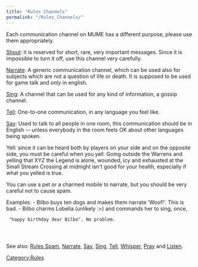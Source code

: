 ```yaml
---
title: "Rules Channels"
permalink: "/Rules_Channels/"
---
```


Each communication channel on MUME has a different purpose, please use
them appropriately.

[Shout](Shout "wikilink"): it is reserved for short, rare, very
important messages. Since it is impossible to turn it off, use this
channel very carefully.

[Narrate](Narrate "wikilink"): A generic communication channel, which
can be used also for subjects which are not a question of life or death.
It is supposed to be used for game talk and _only_ in english.

[Sing](Sing "wikilink"): A channel that can be used for any kind of
information, a gossip channel.

[Tell](Tell "wikilink"): One-to-one communication, in any language you
feel like.

[Say](Say "wikilink"): Used to talk to all people in one room, this
communication should be in English -- unless everybody in the room feels
OK about other languages being spoken.

Yell: since it can be heard both by players on your side and on the
opposite side, you must be careful when you yell. Going outside the
Warrens and yelling that XYZ the Legend is alone, wounded, icy and
exhausted at the Small Stream Crossing at midnight isn't good for your
health, especially if what you yelled is true.

You can use a pet or a charmed mobile to narrate, but you should be very
careful not to cause spam.

Examples: - Bilbo buys ten dogs and makes them narrate 'Woof!'. This is
bad. - Bilbo charms Lobelia (unlikely :\>) and commands her to sing,
once,

` "happy birthday dear Bilbo". No problem.                                 `
`                                                                          `

See also: [Rules Spam](Rules_Spam "wikilink"),
[Narrate](Narrate "wikilink"), [Say](Say "wikilink"),
[Sing](Sing "wikilink"), [Tell](Tell "wikilink"),
[Whisper](Whisper "wikilink"), [Pray](Pray "wikilink") and
[Listen](Listen "wikilink").

[Category:Rules](Category:Rules "wikilink")